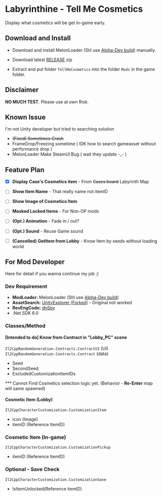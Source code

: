 # Labyrinthine - Tell Me Cosmetics
Display what cosmetics will be get in-game early.

## Download and Install
- Download and install MelonLoader (Stil use [Alpha-Dev build](https://nightly.link/LavaGang/MelonLoader/workflows/build/alpha-development)) manually.

- Download latest [RELEASE]() zip
- Extract and put folder `TellMeCosmetics` into the folder `Mods` in the game folder.

## Disclaimer
**NO MUCH TEST**.
Please use at own Risk.

## Known Issue
I'm not Unity developer but tried to searching solution
- ~~(Fixed) Sometimes Crash~~
- FrameDrop/Freezing sometime ( IDK how to search gameasset without performance drop )
- MelonLoader Make SteamUI Bug ( wait they update -_- )

## Feature Plan
- [x] **Display Case's Cosmetics item** - From ~~Cases board~~ Labyrinth Map
- [ ] **Show Item Name** - That really name not itemID
- [ ] **Show Image of Cosmetics Item**
- [ ] **Masked Locked Items** - For Non-OP mods
- [ ] **(Opt.) Animation** - Fade in / out?
- [ ] **(Opt.) Sound** - Reuse Game sound

- [ ] **(Cancelled) GetItem from Lobby** - Know Item by seeds without loading world 

## For Mod Developer
Here for detail if you wanna continue my job ;)

### Dev Requirement
- **ModLoader:** MelonLoader (Stil use [Alpha-Dev build](https://nightly.link/LavaGang/MelonLoader/workflows/build/alpha-development))
- **AssetSearch:** [UnityExplorer (Forked)](https://github.com/GrahamKracker/UnityExplorer) - Original not worked
- **RevEngCode:** [dnSpy](https://github.com/dnSpy/dnSpy)
- .Net SDK 6.0
 
### Classes/Method
#### [Intended to do] Know from Contract in "Lobby_PC" scene
`Il2CppRandomGeneration.Contracts.ContractUI` (UI)
`Il2CppRandomGeneration.Contracts.Contract` (data)
- Seed 
- SecondSeed
- ExcludedCustomizationItemIDs

*** Cannot Find Cosmetics selection logic yet. (Behavior - **Re-Enter** map will same spawned)

#### Cosmetic Item (Lobby)
`Il2CppCharacterCustomization.CustomizationItem`
- icon (Image)
- itemID (Reference ItemID)

### Cosmetic Item (In-game)
`Il2CppCharacterCustomization.CustomizationPickup`
- itemID (Reference ItemID)

### Optional - Save Check 
`Il2CppCharacterCustomization.CustomizationSave`
- IsItemUnlocked(Reference itemID)

